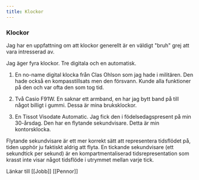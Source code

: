 ```yaml
---
title: Klockor
---
```


### Klockor

Jag har en uppfattning om att klockor generellt är en väldigt "bruh" grej att vara intresserad av. 

Jag äger fyra klockor. Tre digitala och en automatisk.

1. En no-name digital klocka från Clas Ohlson som jag hade i militären. Den hade också en kompasstillsats men den försvann. Kunde alla funktioner på den och var ofta den som tog tid.

2. Två Casio F91W. En saknar ett armband, en har jag bytt band på till något billigt i gummi. Dessa är mina bruksklockor.

3. En Tissot Visodate Automatic. Jag fick den i födelsedagspresent på min 30-årsdag. Den har en flytande sekundvisare. Detta är min kontorsklocka.

Flytande sekundvisare är ett mer korrekt sätt att representera tidsflödet på, tiden upphör ju faktiskt aldrig att flyta. En tickande sekundvisare (ett sekundtick per sekund) är en kompartmentaliserad tidsrepresentation som krasst inte visar något tidsflöde i utrymmet mellan varje tick.




Länkar till [[Jobb]] [[Pennor]]